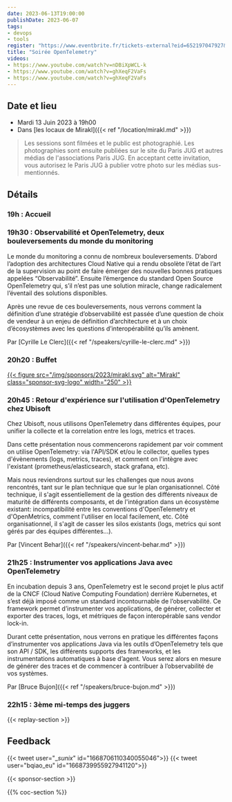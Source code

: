 ```yaml
---
date: 2023-06-13T19:00:00
publishDate: 2023-06-07
tags:
- devops
- tools
register: "https://www.eventbrite.fr/tickets-external?eid=652197047927&ref=etckt"
title: "Soirée OpenTelemetry"
videos:
- https://www.youtube.com/watch?v=nDBiXpWCL-k
- https://www.youtube.com/watch?v=ghXeqF2VaFs
- https://www.youtube.com/watch?v=ghXeqF2VaFs
---
```


## Date et lieu

* Mardi 13 Juin 2023 à 19h00
* Dans [les locaux de Mirakl]({{< ref "/location/mirakl.md" >}})

> Les sessions sont filmées et le public est photographié. Les photographies sont ensuite publiées sur le site du Paris JUG et autres médias de l'associations Paris JUG. En acceptant cette invitation, vous autorisez le Paris JUG à publier votre photo sur les médias sus-mentionnés.

## Détails

### 19h : Accueil

### 19h30 : Observabilité et OpenTelemetry, deux bouleversements du monde du monitoring

Le monde du monitoring a connu de nombreux bouleversements.
D’abord l’adoption des architectures Cloud Native qui a rendu obsolète l’état de l’art de la supervision au point de faire émerger des nouvelles bonnes pratiques appelées “Observabilité”.
Ensuite l’émergence du standard Open Source OpenTelemetry qui, s’il n’est pas une solution miracle, change radicalement l’éventail des solutions disponibles.

Après une revue de ces bouleversements, nous verrons comment la définition d’une stratégie d’observabilité est passée d’une question de choix de vendeur à un enjeu de définition d’architecture et à un choix d’écosystèmes avec les questions d’interopérabilité qu’ils amènent.

Par [Cyrille Le Clerc]({{< ref "/speakers/cyrille-le-clerc.md" >}})

### 20h20 : Buffet

[{{< figure src="/img/sponsors/2023/mirakl.svg" alt="Mirakl" class="sponsor-svg-logo" width="250" >}}](https://mirakl.tech/)

### 20h45 : Retour d'expérience sur l'utilisation d'OpenTelemetry chez Ubisoft

Chez Ubisoft, nous utilisons OpenTelemetry dans différentes équipes, pour unifier la collecte et la correlation entre les logs, metrics et traces.

Dans cette présentation nous commencerons rapidement par voir comment on utilise OpenTelemetry: via l'API/SDK et/ou le collector, quelles types d'évènements (logs, metrics, traces), et comment on l'intègre avec l'existant (prometheus/elasticsearch, stack grafana, etc).

Mais nous reviendrons surtout sur les challenges que nous avons rencontrés, tant sur le plan technique que sur le plan organisationnel.
Côté technique, il s'agit essentiellement de la gestion des différents niveaux de maturité de différents composants, et de l'intégration dans un écosystème existant: incompatibilité entre les conventions d'OpenTelemetry et d'OpenMetrics, comment l'utiliser en local facilement, etc.
Côté organisationnel, il s'agit de casser les silos existants (logs, metrics qui sont gérés par des équipes différentes...).

Par [Vincent Behar]({{< ref "/speakers/vincent-behar.md" >}})

### 21h25 : Instrumenter vos applications Java avec OpenTelemetry

En incubation depuis 3 ans, OpenTelemetry est le second projet le plus actif de la CNCF (Cloud Native Computing Foundation) derrière Kubernetes, et s’est déjà imposé comme un standard incontournable de l’observabilité.
Ce framework permet d’instrumenter vos applications, de générer, collecter et exporter des traces, logs, et métriques de façon interopérable sans vendor lock-in.

Durant cette présentation, nous verrons en pratique les différentes façons d’instrumenter vos applications Java via les outils d’OpenTelemetry tels que son API / SDK, les différents supports des frameworks, et les instrumentations automatiques à base d’agent.
Vous serez alors en mesure de générer des traces et de commencer à contribuer à l’observabilité de vos systèmes.

Par [Bruce Bujon]({{< ref "/speakers/bruce-bujon.md" >}})

### 22h15 : 3ème mi-temps des juggers

{{< replay-section >}}

## Feedback

{{< tweet user="__sunix_" id="1668706110340055046">}}
{{< tweet user="bqiao_eu" id="1668739955927941120">}}

{{< sponsor-section >}}

{{% coc-section %}}

